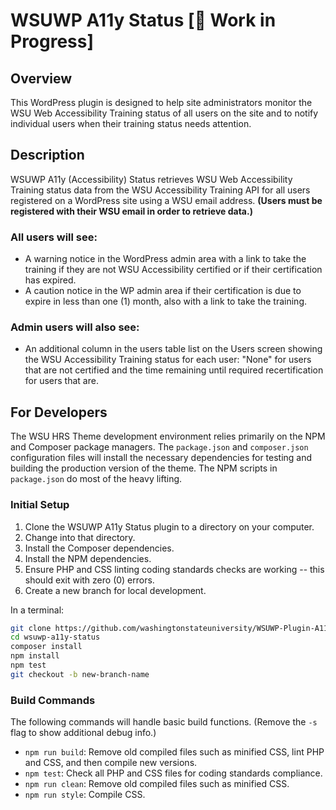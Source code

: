# WSUWP A11y Status [:construction: Work in Progress]

## Overview

This WordPress plugin is designed to help site administrators monitor the WSU Web Accessibility Training status of all users on the site and to notify individual users when their training status needs attention.

## Description

WSUWP A11y (Accessibility) Status retrieves WSU Web Accessibility Training status data from the WSU Accessibility Training API for all users registered on a WordPress site using a WSU email address. **(Users must be registered with their WSU email in order to retrieve data.)**

### All users will see:

- A warning notice in the WordPress admin area with a link to take the training if they are not WSU Accessibility certified or if their certification has expired.
- A caution notice in the WP admin area if their certification is due to expire in less than one (1) month, also with a link to take the training.

### Admin users will also see:

- An additional column in the users table list on the Users screen showing the WSU Accessibility Training status for each user: "None" for users that are not certified and the time remaining until required recertification for users that are.

## For Developers

The WSU HRS Theme development environment relies primarily on the NPM and Composer package managers. The `package.json` and `composer.json` configuration files will install the necessary dependencies for testing and building the production version of the theme. The NPM scripts in `package.json` do most of the heavy lifting.

### Initial Setup

1. Clone the WSUWP A11y Status plugin to a directory on your computer.
2. Change into that directory.
3. Install the Composer dependencies.
4. Install the NPM dependencies.
5. Ensure PHP and CSS linting coding standards checks are working -- this should exit with zero (0) errors.
6. Create a new branch for local development.

In a terminal:

~~~bash
git clone https://github.com/washingtonstateuniversity/WSUWP-Plugin-A11y-Status.git wsuwp-a11y-status
cd wsuwp-a11y-status
composer install
npm install
npm test
git checkout -b new-branch-name
~~~

### Build Commands

The following commands will handle basic build functions. (Remove the `-s` flag to show additional debug info.)

- `npm run build`: Remove old compiled files such as minified CSS, lint PHP and CSS, and then compile new versions.
- `npm test`: Check all PHP and CSS files for coding standards compliance.
- `npm run clean`: Remove old compiled files such as minified CSS.
- `npm run style`: Compile CSS.
